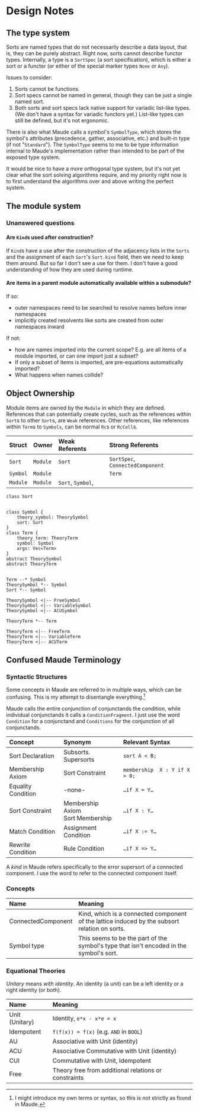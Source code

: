 # Design Notes

## The type system

Sorts are named types that do not necessarily describe a data layout, that is,
they can be purely abstract. Right now, sorts cannot describe functor types.
Internally, a type is a `SortSpec` (a sort specification), which is either a
sort or a functor (or either of the special marker types `None` or `Any`).

Issues to consider:

 1. Sorts cannot be functions.
 2. Sort specs cannot be named in general, though they can be just a single named sort.
 3. Both sorts and sort specs lack native support for variadic list-like types. (We don't have a syntax for variadic
    functors yet.) List-like types can still be defined, but it's not ergonomic.

There is also what Maude calls a symbol's `SymbolType`, which stores the symbol's attributes (precedence, gather,
associative, etc.) and built-in type (if not "`Standard`"). The `SymbolType` seems to me to be type information
internal to Maude's implementation rather than intended to be part of the exposed type system.

It would be nice to have a more orthogonal type system, but it's not yet
clear what the sort solving algorithms require, and my priority right now is
to first understand the algorithms over and above writing the perfect system.

## The module system

### Unanswered questions

#### Are `Kind`s used after construction?

If `Kind`s have a use after the construction of the adjacency lists in the `Sorts` and the
assignment of each `Sort`'s `Sort.kind` field, then we need to keep them around. But so far I
don't see a use for them. I don't have a good understanding of how they are used during runtime.

#### Are items in a parent module automatically available within a submodule?

If so:

 - outer namespaces need to be searched to resolve names before inner namespaces
 - implicitly created resolvents like sorts are created from outer namespaces inward

If not:

 - how are names imported into the current scope? E.g. are all items of a module imported, or can one import just a
   subset?
 - If only a subset of items is imported, are pre-equations automatically imported?
 - What happens when names collide?


## Object Ownership

Module items are owned by the `Module` in which they are defined. References that can potentially create cycles,
such as the references within `Sort`s to other `Sort`s, are `Weak` references. Other references, like references
within `Term`s to `Symbols`, can be normal `Rc`s or `RcCell`s.

| Struct     | Owner     | Weak Referents     | Strong Referents                  |
|:-----------|:----------|:-------------------|:----------------------------------|
| `Sort`     | `Module`  | `Sort`             | `SortSpec`, `ConnectedComponent`  |
| `Symbol`   | `Module`  |                    | `Term`                            |
| `Module`   | `Module`  | `Sort`, `Symbol`,  |                                   |


```plantuml
class Sort


class Symbol {
    theory_symbol: TheorySymbol
    sort: Sort
}
class Term {
    theory_term: TheoryTerm
    symbol: Symbol
    args: Vec<Term>
}
abstract TheorySymbol
abstract TheoryTerm


Term --* Symbol
TheorySymbol *-- Symbol
Sort *-- Symbol

TheorySymbol <|-- FreeSymbol
TheorySymbol <|-- VariableSymbol
TheorySymbol <|-- ACUSymbol

TheoryTerm *-- Term

TheoryTerm <|-- FreeTerm
TheoryTerm <|-- VariableTerm
TheoryTerm <|-- ACUTerm

```

## Confused Maude Terminology

### Syntactic Structures

Some concepts in Maude are referred to in multiple ways, which can be confusing. This is my attempt to disentangle everything.[^strict]

[^strict]: I might introduce my own terms or syntax, so this is not strictly as found in Maude.

Maude calls the entire conjunction of conjunctands the condition, while individual conjunctands it calls a
`ConditionFragment`. I just use the word `Condition` for a conjunctand and `Conditions` for the conjunction of all
conjunctands.

| Concept            | Synonym                              | Relevant Syntax               |
|:-------------------|:-------------------------------------|:------------------------------|
| Sort Declaration   | Subsorts. Supersorts                 | `sort A < B;`                 |
| Membership Axiom   | Sort Constraint                      | `membership  X : Y if X > 0;` |
| Equality Condition | -none-                               | `…if X = Y…`                  |
| Sort Constraint    | Membership Axiom<br/>Sort Membership | `…if X : Y…`                  |
| Match Condition    | Assignment Condition                 | `…if X := Y…`                 |
| Rewrite Condition  | Rule Condition                       | `…if X => Y…`                 |

A *kind* in Maude refers specifically to the error supersort of a connected component. I use the word to refer to the connected component itself.

### Concepts

| Name               | Meaning                                                                                       |
|:-------------------|:-----------------------------------------------------|
| ConnectedComponent | Kind, which is a connected component of the lattice induced by the subsort relation on sorts. |
| Symbol type | This seems to be the part of the symbol's type that isn't encoded in the symbol's sort.       |


### Equational Theories

_Unitary_ means _with identity_. An identity (a unit) can be a left identity or a right identity (or both).

| Name           | Meaning                                              |
|:---------------|:-----------------------------------------------------|
| Unit (Unitary) | Identity, `e*x - x*e = x`                            |
| Idempotent     | `f(f(x)) = f(x)` (e.g. `AND` in `BOOL`)              |
| AU             | Associative with Unit (identity)                     |
| ACU            | Associative Commutative with Unit (identity)         |
| CUI            | Commutative with Unit, Idempotent                    |
| Free           | Theory free from additional relations or constraints |
